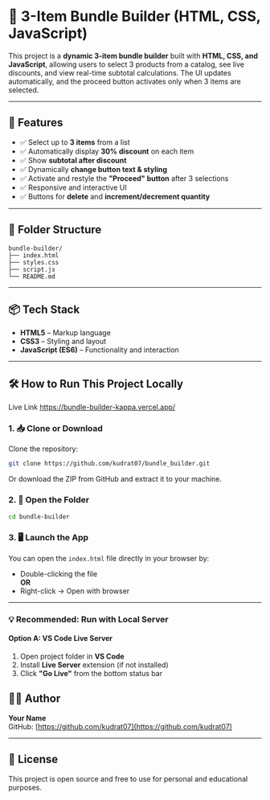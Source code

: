 # 🧩 3-Item Bundle Builder (HTML, CSS, JavaScript)

This project is a **dynamic 3-item bundle builder** built with **HTML, CSS, and JavaScript**, allowing users to select 3 products from a catalog, see live discounts, and view real-time subtotal calculations. The UI updates automatically, and the proceed button activates only when 3 items are selected.

---

## 🚀 Features

- ✅ Select up to **3 items** from a list
- ✅ Automatically display **30% discount** on each item
- ✅ Show **subtotal after discount**
- ✅ Dynamically **change button text & styling**
- ✅ Activate and restyle the **"Proceed" button** after 3 selections
- ✅ Responsive and interactive UI
- ✅ Buttons for **delete** and **increment/decrement quantity**

---

## 📁 Folder Structure

```
bundle-builder/
├── index.html
├── styles.css
├── script.js
└── README.md
```

---

## 📦 Tech Stack

- **HTML5** – Markup language
- **CSS3** – Styling and layout
- **JavaScript (ES6)** – Functionality and interaction

---

## 🛠️ How to Run This Project Locally

Live Link
https://bundle-builder-kappa.vercel.app/

### 1. 📥 Clone or Download

Clone the repository:

```bash
git clone https://github.com/kudrat07/bundle_builder.git
```

Or download the ZIP from GitHub and extract it to your machine.

### 2. 📁 Open the Folder

```bash
cd bundle-builder
```

### 3. 🖥️ Launch the App

You can open the `index.html` file directly in your browser by:

- Double-clicking the file  
**OR**
- Right-click → Open with browser

---

### 💡 Recommended: Run with Local Server

#### Option A: VS Code Live Server

1. Open project folder in **VS Code**
2. Install **Live Server** extension (if not installed)
3. Click **"Go Live"** from the bottom status bar

## 🧑‍💻 Author

**Your Name**  
GitHub: [https://github.com/kudrat07](https://github.com/kudrat07)

---

## 📄 License

This project is open source and free to use for personal and educational purposes.
